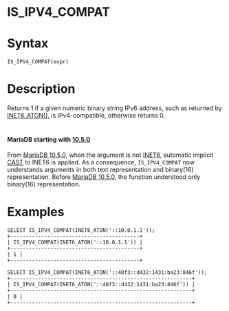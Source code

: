 # IS_IPV4_COMPAT

#

# Syntax

```
IS_IPV4_COMPAT(expr)
```

#

# Description

Returns 1 if a given numeric binary string IPv6 address, such as returned by [INET6_ATON()](inet6_aton.md), is IPv4-compatible, otherwise returns 0.

#

#### MariaDB starting with [10.5.0](https://app.gitbook.com/s/aEnK0ZXmUbJzqQrTjFyb/mariadb-community-server/release-notes-mariadb-105-series/mariadb-1050-release-notes)

From [MariaDB 10.5.0](https://app.gitbook.com/s/aEnK0ZXmUbJzqQrTjFyb/mariadb-community-server/release-notes-mariadb-105-series/mariadb-1050-release-notes), when the argument is not [INET6](../../../../../data-types/string-data-types/inet6.md), automatic implicit [CAST](../../string-functions/cast.md) to INET6 is applied. As a consequence, `IS_IPV4_COMPAT` now understands arguments in both text representation and binary(16) representation. Before [MariaDB 10.5.0](https://app.gitbook.com/s/aEnK0ZXmUbJzqQrTjFyb/mariadb-community-server/release-notes-mariadb-105-series/mariadb-1050-release-notes), the function understood only binary(16) representation.

#

# Examples

```
SELECT IS_IPV4_COMPAT(INET6_ATON('::10.0.1.1'));
+------------------------------------------+
| IS_IPV4_COMPAT(INET6_ATON('::10.0.1.1')) |
+------------------------------------------+
| 1 |
+------------------------------------------+

SELECT IS_IPV4_COMPAT(INET6_ATON('::48f3::d432:1431:ba23:846f'));
+-----------------------------------------------------------+
| IS_IPV4_COMPAT(INET6_ATON('::48f3::d432:1431:ba23:846f')) |
+-----------------------------------------------------------+
| 0 |
+-----------------------------------------------------------+
```